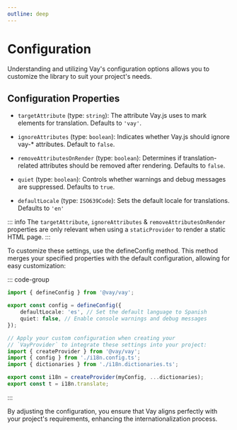 ```yaml
---
outline: deep
---
```


<!-- @format -->

# Configuration

Understanding and utilizing Vay's configuration options allows you to customize the library to suit your project's needs.

## Configuration Properties

-   `targetAttribute` (type: `string`): The attribute Vay.js uses to mark elements for translation. Defaults to `'vay'`.

-   `ignoreAttributes` (type: `boolean`): Indicates whether Vay.js should ignore vay-\* attributes. Default to `false`.

-   `removeAttributesOnRender` (type: `boolean`): Determines if translation-related attributes should be removed after rendering. Defaults to `false`.

-   `quiet` (type: `boolean`): Controls whether warnings and debug messages are suppressed. Defaults to `true`.

-   `defaultLocale` (type: `ISO639Code`): Sets the default locale for translations. Defaults to `'en'`

::: info
The `targetAttribute`, `ignoreAttributes` & `removeAttributesOnRender` properties are only relevant when using a `staticProvider` to render a static HTML page.
:::

To customize these settings, use the defineConfig method. This method merges your specified properties with the default configuration, allowing for easy customization:

::: code-group

```ts [src/i18n.config.ts]
import { defineConfig } from '@vay/vay';

export const config = defineConfig({
    defaultLocale: 'es', // Set the default language to Spanish
    quiet: false, // Enable console warnings and debug messages
});
```

```ts [src/i18n.provider.ts]
// Apply your custom configuration when creating your
// `VayProvider` to integrate these settings into your project:
import { createProvider } from '@vay/vay';
import { config } from './i18n.config.ts';
import { dictionaries } from './i18n.dictionaries.ts';

export const i18n = createProvider(myConfig, ...dictionaries);
export const t = i18n.translate;
```

:::

By adjusting the configuration, you ensure that Vay aligns perfectly with your project's requirements, enhancing the internationalization process.
